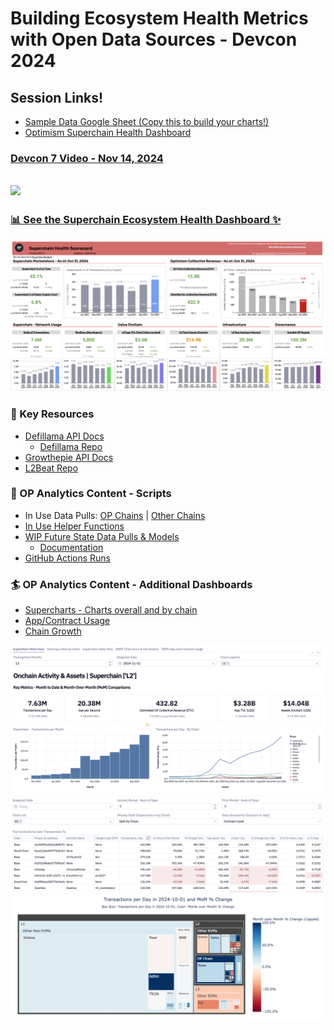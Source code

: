# Building Ecosystem Health Metrics with Open Data Sources - Devcon 2024

## Session Links!
- [Sample Data Google Sheet (Copy this to build your charts!)](https://docs.google.com/spreadsheets/d/1qHQ4pLWiZ_xT8ofJcYZZoNxh7_B1TW_XqeBm6xwE8Z8/edit?gid=0#gid=0)
- [Optimism Superchain Health Dashboard](https://docs.google.com/spreadsheets/d/1f-uIW_PzlGQ_XFAmsf9FYiUf0N9l_nePwDVrw0D5MXY/edit?gid=584971628#gid=584971628)

### [Devcon 7 Video - Nov 14, 2024](https://www.youtube.com/watch?v=M9EQ-adPTrI)
  [![](https://i.ytimg.com/vi/M9EQ-adPTrI/hqdefault.jpg)](https://www.youtube.com/watch?v=M9EQ-adPTrI)
---

### [📊 See the Superchain Ecosystem Health Dashboard ✨](https://docs.google.com/spreadsheets/d/1f-uIW_PzlGQ_XFAmsf9FYiUf0N9l_nePwDVrw0D5MXY/edit?gid=584971628#gid=584971628)
![Image of the Superchain Ecosystem Health Dashboard, with data as of Oct 31, 2024](images/dashboardq324.png)

### 🔑 Key Resources
- [Defillama API Docs](https://defillama.com/docs/api)
  - [Defillama Repo](https://github.com/DefiLlama)
- [Growthepie API Docs](https://docs.growthepie.xyz/api)
- [L2Beat Repo](https://github.com/l2beat/l2beat)

### 🎼 OP Analytics Content - Scripts
- In Use Data Pulls: [OP Chains](https://github.com/ethereum-optimism/op-analytics/tree/main/op_chains_tracking) | [Other Chains](https://github.com/ethereum-optimism/op-analytics/tree/main/other_chains_tracking)
- [In Use Helper Functions](https://github.com/ethereum-optimism/op-analytics/tree/main/helper_functions)
- [WIP Future State Data Pulls & Models](https://github.com/ethereum-optimism/op-analytics/tree/main/src/op_analytics)
  - [Documentation](https://static.optimism.io/op-analytics/sphinx/html/index.html)
- [GitHub Actions Runs](https://github.com/ethereum-optimism/op-analytics/actions)

### 🏄 OP Analytics Content - Additional Dashboards
- [Supercharts - Charts overall and by chain](https://app.hex.tech/61bffa12-d60b-484c-80b9-14265e268538/app/a7697196-fdfd-4a59-88ef-d91d52801518/latest)
- [App/Contract Usage](https://app.hex.tech/61bffa12-d60b-484c-80b9-14265e268538/app/cd3f1525-08f0-4a49-a15a-b72f46f2a0d8/latest)
- [Chain Growth](https://app.hex.tech/61bffa12-d60b-484c-80b9-14265e268538/app/237e99a4-5cf5-4535-aa25-eb752c4e6028/latest)

![Supercharts - Charts overall and by chain as of Nov 1, 2024](images/superchartsnov124.png)
![App/Contract Usage Table, Last 7 days as of Nov 3, 2024](images/appdashnov324.png)
![Chain Growth Treemap, Oct 2024 as of Nov 5, 2024](images/chaingrowthnov5.png)
